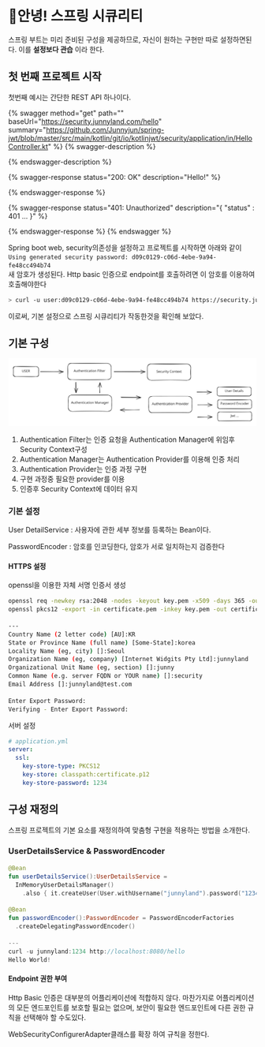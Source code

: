 # 안녕! 스프링 시큐리티

스프링 부트는 미리 준비된 구성을 제공하므로, 자신이 원하는 구현만 따로 설정하면된다. 이를 **설정보다 관습** 이라 한다.

## 첫 번째 프로젝트 시작

첫번째 예시는 간단한 REST API 하나이다.

{% swagger method="get" path="" baseUrl="https://security.junnyland.com/hello" summary="https://github.com/Junnyjun/spring-jwt/blob/master/src/main/kotlin/git/io/kotlinjwt/security/application/in/HelloController.kt" %}
{% swagger-description %}

{% endswagger-description %}

{% swagger-response status="200: OK" description="Hello!" %}

{% endswagger-response %}

{% swagger-response status="401: Unauthorized" description="{ "status" : 401 ... }" %}

{% endswagger-response %}
{% endswagger %}

Spring boot web, security의존성을 설정하고 프로젝트를 시작하면 아래와 같이\
`Using generated security password: d09c0129-c06d-4ebe-9a94-fe48cc494b74`\
새 암호가 생성된다. Http basic 인증으로 endpoint를 호출하려면 이 암호를 이용하여 호출해야한다

```bash
> curl -u user:d09c0129-c06d-4ebe-9a94-fe48cc494b74 https://security.junnyland.com/hello
```

이로써, 기본 설정으로 스프링 시큐리티가 작동한것을 확인해 보았다.

## 기본 구성

<img src="../../../.gitbook/assets/file.excalidraw.svg" alt="" class="gitbook-drawing">

1. Authentication Filter는 인증 요청을 Authentication Manager에 위임후 Security Context구성
2. Authentication Manager는 Authentication Provider를 이용해 인증 처리
3. Authentication Provider는 인증 과정 구현
4. 구현 과정중 필요한 provider를 이용
5. 인증후 Security Context에 데이터 유지

### 기본 설정

User DetailService : 사용자에 관한 세부 정보를 등록하는 Bean이다.

PasswordEncoder : 암호를 인코딩한다, 암호가 서로 일치하는지 검증한다

#### HTTPS 설정

openssl을 이용한 자체 서명 인증서 생성

```bash
openssl req -newkey rsa:2048 -nodes -keyout key.pem -x509 -days 365 -out certificate.pem
openssl pkcs12 -export -in certificate.pem -inkey key.pem -out certificate.p12

---
Country Name (2 letter code) [AU]:KR
State or Province Name (full name) [Some-State]:korea
Locality Name (eg, city) []:Seoul
Organization Name (eg, company) [Internet Widgits Pty Ltd]:junnyland
Organizational Unit Name (eg, section) []:junny
Common Name (e.g. server FQDN or YOUR name) []:security
Email Address []:junnyland@test.com

Enter Export Password:
Verifying - Enter Export Password:
```

서버 설정

```yaml
# application.yml
server:
  ssl:
    key-store-type: PKCS12
    key-store: classpath:certificate.p12
    key-store-password: 1234
```

## 구성 재정의

스프링 프로젝트의 기본 요소를 재정의하여 맞춤형 구현을 적용하는 방법을 소개한다.

### UserDetailsService & PasswordEncoder

```kotlin
@Bean
fun userDetailsService():UserDetailsService = 
  InMemoryUserDetailsManager()
    .also { it.createUser(User.withUsername("junnyland").password("1234").roles("USER").build()) }

@Bean
fun passwordEncoder():PasswordEncoder = PasswordEncoderFactories
  .createDelegatingPasswordEncoder()

---
curl -u junnyland:1234 http://localhost:8080/hello
Hello World!
```

#### Endpoint 권한 부여

Http Basic 인증은 대부분의 어플리케이션에 적합하지 않다. 마찬가지로 어플리케이션의 모든 엔드포인트를 보호할 필요는 없으며, 보안이 필요한 엔드포인트에 다른 권한 규칙을 선택해야 할 수도있다.&#x20;

WebSecurityConfigurerAdapter클래스를 확장 하여 규칙을 정한다.

